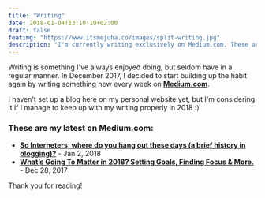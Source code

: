 ```yaml
---
title: "Writing"
date: 2018-01-04T13:10:19+02:00
draft: false
featimg: "https://www.itsmejuha.co/images/split-writing.jpg"
description: "I'm currently writing exclusively on Medium.com. These are the latest."
---
```


Writing is something I've always enjoyed doing, but seldom have in a regular manner. In December 2017, I decided to start building up the habit again by writing something new every week on **[Medium.com](https://medium.com/@juhaliikala/)**.

I haven't set up a blog here on my personal website yet, but I'm considering it if I manage to keep up with my writing properly in 2018 :)

### These are my latest on Medium.com:

* [**So Interneters, where do you hang out these days (a brief history in blogging)?**](https://medium.com/@juhaliikala/so-interneters-where-do-you-hang-out-these-days-a-brief-history-in-blogging-4a47b162687) - <time datetime="2018-01-02" pubdate>Jan 2, 2018</time>
* [**What’s Going To Matter in 2018? Setting Goals, Finding Focus & More.**](https://medium.com/@juhaliikala/whats-going-to-matter-in-2018-setting-goals-finding-focus-more-e490d51b7b3b) - <time datetime="2017-12-28" pubdate>Dec 28, 2017</time>

Thank you for reading!

